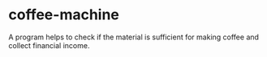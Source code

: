 # coffee-machine
A program helps to check if the material is sufficient for making coffee and collect financial income.
